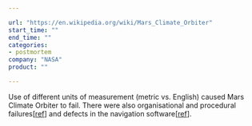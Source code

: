 ```yaml
---

url: "https://en.wikipedia.org/wiki/Mars_Climate_Orbiter"
start_time: ""
end_time: ""
categories:
- postmortem
company: "NASA"
product: ""

---
```


Use of different units of measurement (metric vs. English) caused Mars Climate Orbiter to fail. There were also organisational and procedural failures[[ref](http://space.stackexchange.com/a/20241)] and defects in the navigation software[[ref](http://spectrum.ieee.org/aerospace/robotic-exploration/why-the-mars-probe-went-off-course)].
